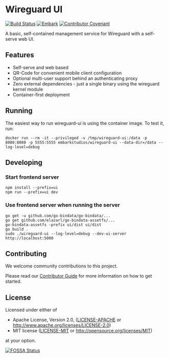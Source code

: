 # Wireguard UI

[![Build Status](https://badge.buildkite.com/1e96905f9ee8e199808cd7faaf5a8600b2c1820fb30ae7903a.svg)](https://buildkite.com/embark-studios/wireguard-ui)
[![Embark](https://img.shields.io/badge/embark-open%20source-blueviolet.svg)](https://github.com/EmbarkStudios)
[![Contributor Covenant](https://img.shields.io/badge/contributor%20covenant-v1.4%20adopted-ff69b4.svg)](CODE_OF_CONDUCT.md)

A basic, self-contained management service for Wireguard with a self-serve web UI.

## Features

 * Self-serve and web based
 * QR-Code for convenient mobile client configuration
 * Optional multi-user support behind an authenticating proxy
 * Zero external dependencies - just a single binary using the wireguard kernel module
 * Container-first deployment

## Running

The easiest way to run wireguard-ui is using the container image. To test it, run:

```docker run --rm -it --privileged -v /tmp/wireguard-ui:/data -p 8080:8080 -p 5555:5555 embarkstudios/wireguard-ui --data-dir=/data --log-level=debug```

## Developing

### Start frontend server
```
npm install --prefix=ui
npm run --prefix=ui dev
```

### Use frontend server when running the server

```
go get -u github.com/go-bindata/go-bindata/...
go get github.com/elazarl/go-bindata-assetfs/...
go-bindata-assetfs -prefix ui/dist ui/dist
go build .
sudo ./wireguard-ui --log-level=debug --dev-ui-server http://localhost:5000
```

## Contributing

We welcome community contributions to this project.

Please read our [Contributor Guide](CONTRIBUTING.md) for more information on how to get started.

## License
Licensed under either of

* Apache License, Version 2.0, ([LICENSE-APACHE](LICENSE-APACHE) or http://www.apache.org/licenses/LICENSE-2.0)
* MIT license ([LICENSE-MIT](LICENSE-MIT) or http://opensource.org/licenses/MIT)

at your option.

[![FOSSA Status](https://app.fossa.io/api/projects/git%2Bgithub.com%2FEmbarkStudios%2Fwireguard-ui.svg?type=large)](https://app.fossa.io/projects/git%2Bgithub.com%2FEmbarkStudios%2Fwireguard-ui?ref=badge_large)

